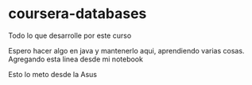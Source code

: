 # coursera-databases
Todo lo que desarrolle por este curso

Espero hacer algo en java y mantenerlo aqui, aprendiendo varias cosas.
Agregando esta linea desde mi notebook

Esto lo meto desde la Asus
